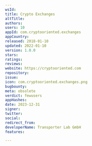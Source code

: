```yaml
---
wsId: 
title: Crypto Exchanges
altTitle: 
authors: 
users: 10
appId: com.cryptooriented.exchanges
appCountry: 
released: 2018-01-10
updated: 2022-01-10
version: 1.0.0
stars: 
ratings: 
reviews: 
website: https://cryptooriented.com
repository: 
issue: 
icon: com.cryptooriented.exchanges.png
bugbounty: 
meta: obsolete
verdict: fewusers
appHashes: 
date: 2023-12-31
signer: 
twitter: 
social: 
redirect_from: 
developerName: Transporter Lab GmbH
features: 

---
```


